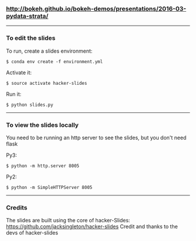 ### http://bokeh.github.io/bokeh-demos/presentations/2016-03-pydata-strata/

---

### To edit the slides

To run, create a slides environment:

    $ conda env create -f environment.yml

Activate it:

    $ source activate hacker-slides

Run it:

    $ python slides.py

---

### To view the slides locally

You need to be running an http server to see the slides, but you don't need flask

Py3:

    $ python -m http.server 8005 

Py2: 

    $ python -m SimpleHTTPServer 8005

---
 
### Credits 
The slides are built using the core of hacker-Slides: https://github.com/jacksingleton/hacker-slides
Credit and thanks to the devs of hacker-slides
